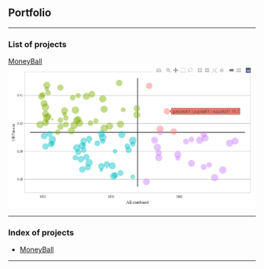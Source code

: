 ## Portfolio

---

### List of projects 

[MoneyBall](https://ddesquens.github.io/R%20projects/Moneyball/moneyball.html)
<img src="https://github.com/ddesquens/ddesquens.github.io/blob/main/R%20projects/Moneyball/scatterplot_winning_combinations.png?raw=true"/>

---

### Index of projects

- [MoneyBall](https://ddesquens.github.io/R%20projects/Moneyball/moneyball.html)

---
